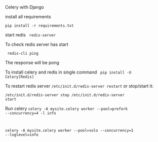 Celery with Django

install all requirements

<code>pip install -r requirements.txt</code>

start redis
<code> redis-server</code>

To check redis server has start

<code> redis-cli ping </code>

The response will be pong

To install celery and redis in single command
<code> pip install -U Celery[Redis] </code>

To restart redis server
<code>/etc/init.d/redis-server restart</code>
or stop/start it:

<code>/etc/init.d/redis-server stop
/etc/init.d/redis-server start</code>

Run celery
<code>celery -A mysite.celery worker --pool=prefork --concurrency=4  -l info

celery -A mysite.celery worker --pool=solo --concurrency=1 --loglevel=info
</code>